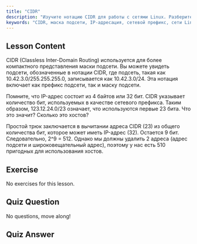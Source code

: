 ```yaml
---
title: "CIDR"
description: "Изучите нотацию CIDR для работы с сетями Linux. Разберитесь с масками подсети, IP-адресацией и расчетом хостов с помощью этого руководства для начинающих. Улучшите свои сетевые навыки!"
keywords: "CIDR, маска подсети, IP-адресация, сетевой префикс, сети Linux, для начинающих, учебник, руководство"
---
```


## Lesson Content

CIDR (Classless Inter-Domain Routing) используется для более компактного представления маски подсети. Вы можете увидеть подсети, обозначенные в нотации CIDR, где подсеть, такая как 10.42.3.0/255.255.255.0, записывается как 10.42.3.0/24. Эта нотация включает как префикс подсети, так и маску подсети.

Помните, что IP-адрес состоит из 4 байтов или 32 бит. CIDR указывает количество бит, используемых в качестве сетевого префикса. Таким образом, 123.12.24.0/23 означает, что используются первые 23 бита. Что это значит? Сколько это хостов?

Простой трюк заключается в вычитании адреса CIDR (23) из общего количества бит, которое может иметь IP-адрес (32). Остается 9 бит. Следовательно, 2^9 = 512. Однако мы должны удалить 2 адреса (адрес подсети и широковещательный адрес), поэтому у нас есть 510 пригодных для использования хостов.

## Exercise

No exercises for this lesson.

## Quiz Question

No questions, move along!

## Quiz Answer

